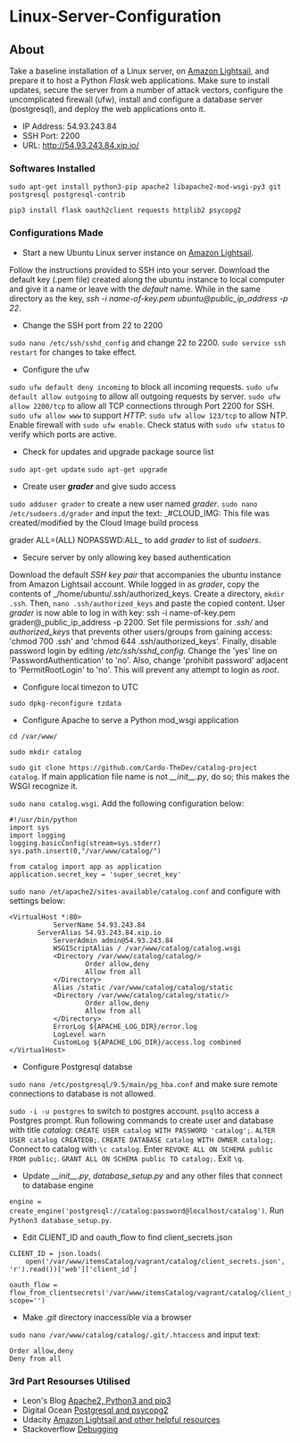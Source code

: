 # Linux-Server-Configuration

## About
Take a baseline installation of a Linux server, on [Amazon Lightsail](https://lightsail.aws.amazon.com/), and prepare it to host a Python _Flask_ web applications. Make sure to install updates, secure the server from a number of attack vectors, configure the uncomplicated firewall (ufw), install and configure a database server (postgresql), and deploy the web applications onto it.

- IP Address: 54.93.243.84
- SSH Port: 2200
- URL: http://54.93.243.84.xip.io/

### Softwares Installed
`sudo apt-get install python3-pip apache2 libapache2-mod-wsgi-py3 git postgresql postgresql-contrib`
 
`pip3 install flask oauth2client requests httplib2 psycopg2`
 
### Configurations Made
- Start a new Ubuntu Linux server instance on [Amazon Lightsail](https://lightsail.aws.amazon.com/).

Follow the instructions provided to SSH into your server. Download the default key (.pem file) created along the ubuntu instance to local computer and give it a name or leave with the _default_ name. While in the same directory as the key, _ssh -i name-of-key.pem ubuntu@public_ip_address -p 22_.
 
- Change the SSH port from 22 to 2200
 
`sudo nano /etc/ssh/sshd_config` and change 22 to 2200. `sudo service ssh restart` for changes to take effect.
 
- Configure the ufw
 
`sudo ufw default deny incoming` to block all incoming requests. `sudo ufw default allow outgoing` to allow all outgoing requests by server. `sudo ufw allow 2200/tcp` to allow all TCP connections through Port 2200 for SSH. `sudo ufw allow www` to support _HTTP_. `sudo ufw allow 123/tcp` to allow NTP. Enable firewall with `sudo ufw enable`. Check status with `sudo ufw status` to verify which ports are active.
 
- Check for updates and upgrade package source list
 
`sudo apt-get update` `sudo apt-get upgrade`
 
- Create user **_grader_** and give sudo access
 
`sudo adduser grader` to create a new user named _grader_. `sudo nano /etc/sudoers.d/grader` and input the text: _#CLOUD_IMG: This file was created/modified by the Cloud Image build process
 
grader ALL=(ALL) NOPASSWD:ALL_ to add _grader_ to list of _sudoers_. 
 
- Secure server by only allowing key based authentication 
 
Download the default _SSH key pair_ that accompanies the ubuntu instance from Amazon Lightsail account. While logged in as _grader_, copy the contents of _/home/ubuntu/.ssh/authorized_keys. Create a directory, `mkdir .ssh`. Then, `nano .ssh/authorized_keys` and paste the copied content. User _grader_ is now able to log in with key: ssh -i name-of-key.pem grader@_public_ip_address -p 2200. Set file permissions for _.ssh/_ and _authorized_keys_ that prevents other users/groups from gaining access: 'chmod 700 .ssh' and 'chmod 644 .ssh/authorized_keys'. Finally, disable password login by editing _/etc/ssh/sshd_config_. Change the 'yes' line on 'PasswordAuthentication' to 'no'. Also, change 'prohibit password' adjacent to 'PermitRootLogin' to 'no'. This will prevent any attempt to login as _root_.

- Configure local timezon to UTC
 
`sudo dpkg-reconfigure tzdata`
 
- Configure Apache to serve a Python mod_wsgi application
 
`cd /var/www/`
  
`sudo mkdir catalog`
  
`sudo git clone https://github.com/Cardo-TheDev/catalog-project catalog`. If main application file name is not _\_\_init\_\_.py_, do so; this makes the WSGI recognize it.
  
`sudo nano catalog.wsgi`. Add the following configuration below:
```
#!/usr/bin/python
import sys
import logging
logging.basicConfig(stream=sys.stderr)
sys.path.insert(0,"/var/www/catalog/")

from catalog import app as application
application.secret_key = 'super_secret_key'
```
  
`sudo nano /et/apache2/sites-available/catalog.conf` and configure with settings below:
```
<VirtualHost *:80>
           ServerName 54.93.243.84
	   ServerAlias 54.93.243.84.xip.io
           ServerAdmin admin@54.93.243.84
           WSGIScriptAlias / /var/www/catalog/catalog.wsgi
           <Directory /var/www/catalog/catalog/>
                   Order allow,deny
                   Allow from all
           </Directory>
           Alias /static /var/www/catalog/catalog/static
           <Directory /var/www/catalog/catalog/static/>
                   Order allow,deny
                   Allow from all
           </Directory>
           ErrorLog ${APACHE_LOG_DIR}/error.log
           LogLevel warn
           CustomLog ${APACHE_LOG_DIR}/access.log combined
</VirtualHost>
```
- Configure Postgresql databse

`sudo nano /etc/postgresql/9.5/main/pg_hba.conf` and make sure remote connections to database is not allowed.

`sudo -i -u postgres` to switch to postgres account. `psql`to  access a Postgres prompt. Run following commands to create user and database with title _catalog_: `CREATE USER catalog WITH PASSWORD 'catalog';`. `ALTER USER catalog CREATEDB;`. `CREATE DATABASE catalog WITH OWNER catalog;`. Connect to catalog with `\c catalog`. Enter `REVOKE ALL ON SCHEMA public FROM public;`. `GRANT ALL ON SCHEMA public TO catalog;`. Exit `\q`.

- Update _\_\_init\_\_.py_, _database_setup.py_ and any other files that connect to database engine

`engine = create_engine('postgresql://catalog:password@localhost/catalog')`. Run `Python3 database_setup.py`.

- Edit CLIENT_ID and oauth_flow to find client_secrets.json
```
CLIENT_ID = json.loads(
    open('/var/www/itemsCatalog/vagrant/catalog/client_secrets.json', 'r').read())['web']['client_id']

oauth_flow = flow_from_clientsecrets('/var/www/itemsCatalog/vagrant/catalog/client_secrets.json', scope='')
```

- Make _.git_ directory inaccessible via a browser

`sudo nano /var/www/catalog/catalog/.git/.htaccess` and input text:
```
Order allow,deny
Deny from all
```

 ### 3rd Part Resourses Utilised
 - Leon's Blog [Apache2, Python3 and pip3](http://leonwang.me/post/deploy-flask)
 - Digital Ocean [Postgresql and psycopg2](https://www.digitalocean.com/community/tutorials/how-to-install-and-use-postgresql-on-ubuntu-18-04)
 - Udacity [Amazon Lightsail and other helpful resources](https://Udacity.com)
 - Stackoverflow [Debugging](https://stackoverflow.com/)
